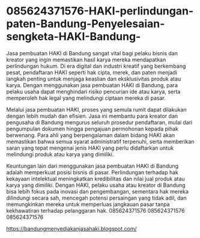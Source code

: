 # 085624371576-HAKI-perlindungan-paten-Bandung-Penyelesaian-sengketa-HAKI-Bandung-
Jasa pembuatan HAKI di Bandung sangat vital bagi pelaku bisnis dan kreator yang ingin memastikan hasil karya mereka mendapatkan perlindungan hukum. Di era digital dan industri kreatif yang berkembang pesat, pendaftaran HAKI seperti hak cipta, merek, dan paten menjadi langkah penting untuk menjaga keaslian dan eksklusivitas produk atau karya. Dengan menggunakan jasa pembuatan HAKI di Bandung, para pelaku usaha dapat menghindari risiko pencurian ide atau karya, serta memperoleh hak legal yang melindungi ciptaan mereka di pasar.

Melalui jasa pembuatan HAKI, proses yang semula rumit dapat dilakukan dengan lebih mudah dan efisien. Jasa ini membantu para kreator dan pengusaha di Bandung mengurus seluruh prosedur pendaftaran, mulai dari pengumpulan dokumen hingga pengajuan permohonan kepada pihak berwenang. Para ahli yang berpengalaman dalam bidang HAKI akan memastikan bahwa semua syarat administratif terpenuhi, serta memberikan saran yang tepat mengenai jenis HAKI yang perlu didaftarkan untuk melindungi produk atau karya yang dimiliki.

Keuntungan lain dari menggunakan jasa pembuatan HAKI di Bandung adalah memperkuat posisi bisnis di pasar. Perlindungan terhadap hak kekayaan intelektual meningkatkan kredibilitas dan nilai jual produk atau karya yang dimiliki. Dengan HAKI, pelaku usaha atau kreator di Bandung bisa lebih fokus pada inovasi dan pengembangan, sementara hak mereka dilindungi secara sah, mencegah potensi persaingan yang tidak adil, dan memungkinkan mereka untuk memperluas jangkauan pasar tanpa kekhawatiran terhadap pelanggaran hak.
085624371576
085624371576
085624371576

https://bandungmenyediakanjasahaki.blogspot.com/

